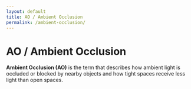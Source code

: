 ```yaml
---
layout: default
title: AO / Ambient Occlusion
permalink: /ambient-occlusion/
---
```


# AO / Ambient Occlusion

**Ambient Occlusion (AO)** is the term that describes how ambient light is occluded or blocked by nearby objects and how tight spaces receive less light than open spaces.
